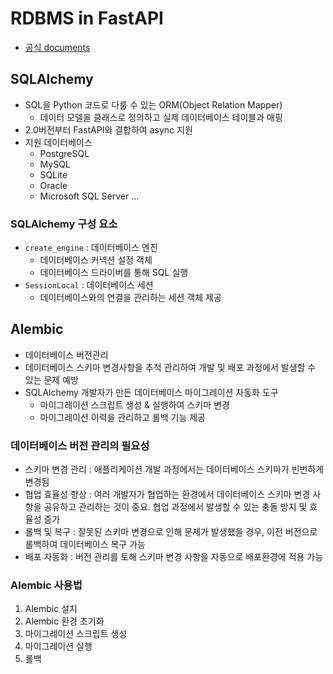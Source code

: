 # RDBMS in FastAPI
- [공식 documents](https://fastapi.tiangolo.com/ko/tutorial/sql-databases/?h=db#_11)

## SQLAlchemy
- SQL을 Python 코드로 다룰 수 있는 ORM(Object Relation Mapper)
  - 데이터 모델을 클래스로 정의하고 실제 데이터베이스 테이블과 매핑
- 2.0버전부터 FastAPI와 결합하여 async 지원
- 지원 데이터베이스
  - PostgreSQL
  - MySQL
  - SQLite
  - Oracle
  - Microsoft SQL Server ...


### SQLAlchemy 구성 요소
- `create_engine` : 데이터베이스 엔진
  - 데이터베이스 커넥션 설정 객체
  - 데이터베이스 드라이버를 통해 SQL 실행
- `SessionLocal` : 데이터베이스 세션
  - 데이터베이스와의 연결을 관리하는 세션 객체 제공

  
## Alembic
- 데이터베이스 버전관리
- 데이터베이스 스키마 변경사항을 추척 관리하여 개발 및 배포 과정에서 발생할 수 있는 문제 예방
- SQLAlchemy 개발자가 만든 데이터베이스 마이그레이션 자동화 도구
  - 마이그레이션 스크립트 생성 & 실행하여 스키마 변경
  - 마이그레이션 이력을 관리하고 롤백 기능 제공

### 데이터베이스 버전 관리의 필요성
- 스키마 변경 관리 : 애플리케이션 개발 과정에서는 데이터베이스 스키마가 빈번하게 변경됨
- 협업 효율성 향상 : 여러 개발자가 협업하는 환경에서 데이터베이스 스키마 변경 사항을 공유하고 관리하는 것이 중요. 협업 과정에서 발생할 수 있는 충돌 방지 및 효율성 증가
- 롤백 및 복구 : 잘못된 스키마 변경으로 인해 문제가 발생했을 경우, 이전 버전으로 롤백하여 데이터베이스 복구 가능
- 배포 자동화 : 버전 관리를 토해 스키마 변경 사항을 자동으로 배포환경에 적용 가능

### Alembic 사용법 
1. Alembic 설치
2. Alembic 환경 초기화
3. 마이그레이션 스크립트 생성
4. 마이그레이션 실행
5. 롤백